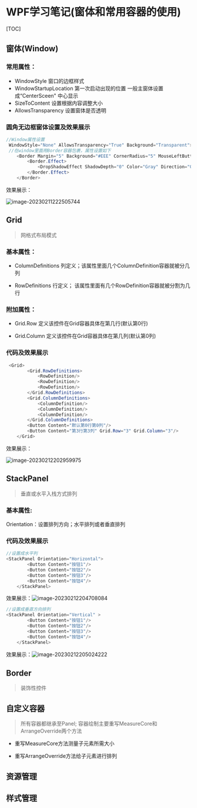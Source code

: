 # WPF学习笔记(窗体和常用容器的使用)
[TOC]

## 窗体(Window)

### 常用属性：

- WindowStyle 窗口的边框样式 
- WindowStartupLocation 第一次启动出现的位置 一般主窗体设置成“CenterSceen"   中心显示
- SizeToContent  设置根据内容调整大小
- AllowsTransparency  设置窗体是否透明

###  圆角无边框窗体设置及效果展示

```c#
//Window属性设置
 WindowStyle="None" AllowsTransparency="True" Background="Transparent">
 //在window里面用Border容器包裹，属性设置如下
    <Border Margin="5" Background="#EEE" CornerRadius="5" MouseLeftButtonDown="Border_MouseLeftButtonDown">
        <Border.Effect>
            <DropShadowEffect ShadowDepth="0" Color="Gray" Direction="0" Opacity="0.3" BlurRadius="10"/>
        </Border.Effect>
    </Border>
```

效果展示：

![image-20230211222505744](https://cdn.jsdelivr.net/gh/LuckywyuJK/studynotes@master/WPFstudynotes/image-20230211222505744.png)

## Grid

> 网格式布局模式

### 基本属性：

- ColumnDefinitions  列定义；该属性里面几个ColumnDefinition容器就被分几列

- RowDefinitions  行定义； 该属性里面有几个RowDefinition容器就被分割为几行

### 附加属性：

- Grid.Row   定义该控件在Grid容器具体在第几行(默认第0行)

- Grid.Column  定义该控件在Grid容器具体在第几列(默认第0列)

### 代码及效果展示

```C#
 <Grid>
        <Grid.RowDefinitions>
            <RowDefinition/>
            <RowDefinition/>
            <RowDefinition/>
        </Grid.RowDefinitions>
        <Grid.ColumnDefinitions>
            <ColumnDefinition/>
            <ColumnDefinition/>
            <ColumnDefinition/>
        </Grid.ColumnDefinitions>
        <Button Content="默认第0行第0列"/>
        <Button Content="第3行第3列" Grid.Row="3" Grid.Column="3"/>
    </Grid>
```

效果展示：

![image-20230212202959975](https://cdn.jsdelivr.net/gh/LuckywyuJK/studynotes@master/WPFstudynotes/image-20230212202959975.png)

## StackPanel

> 垂直或水平入栈方式排列

### 基本属性:

Orientation：设置排列方向；水平排列或者垂直排列

### 代码及效果展示

```c#
//设置成水平列    
<StackPanel Orientation="Horizontal">
        <Button Content="按钮1"/>
        <Button Content="按钮2"/>
        <Button Content="按钮3"/>
        <Button Content="按钮4"/>
    </StackPanel>
```

效果展示：![image-20230212204708084](https://cdn.jsdelivr.net/gh/LuckywyuJK/studynotes@master/WPFstudynotes/image-20230212204708084.png)

```c#
//设置成垂直方向排列    
<StackPanel Orientation="Vertical" >
        <Button Content="按钮1"/>
        <Button Content="按钮2"/>
        <Button Content="按钮3"/>
        <Button Content="按钮4"/>
    </StackPanel>
```

效果展示：![image-20230212205024222](https://cdn.jsdelivr.net/gh/LuckywyuJK/studynotes@master/WPFstudynotes/image-20230212205024222.png)

## Border

> 装饰性控件

##  自定义容器

> 所有容器都继承至Panel; 容器绘制主要重写MeasureCore和ArrangeOverride两个方法

- 重写MeasureCore方法测量子元素所需大小

- 重写ArrangeOverride方法给子元素进行排列

## 资源管理

##  样式管理
